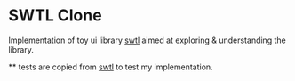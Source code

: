 # SWTL Clone
Implementation of toy ui library [swtl](https://github.com/thepassle/swtl) aimed at exploring & understanding the library.

** tests are copied from [swtl](https://github.com/thepassle/swtl) to test my implementation.
